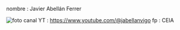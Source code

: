 nombre : Javier Abellán Ferrer

![foto](https://yt3.googleusercontent.com/ytc/AIdro_l60XfrMi-ljiSo7GKVUAmh6lNA6t03GpFtJwXVFVuqmTo=s160-c-k-c0x00ffffff-no-rj)
canal YT : https://www.youtube.com/@jabellanvigo
fp : CEIA

